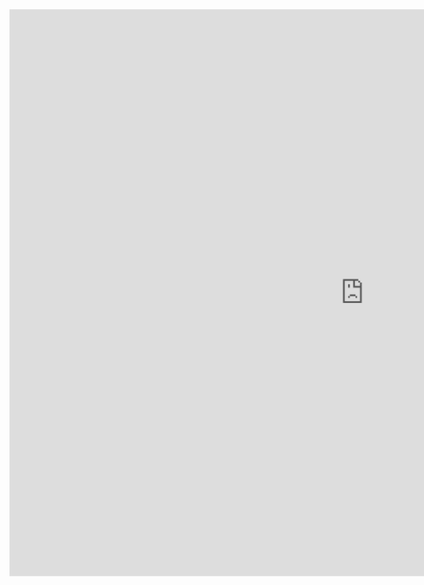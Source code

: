 <html>
  <body><iframe src="https://www.crazygames.com/embed/papas-freezeria" style="width: 1250px; height: 1000px;" frameborder="0" allow="gamepad *;"></iframe>
  </body>
  </html>
